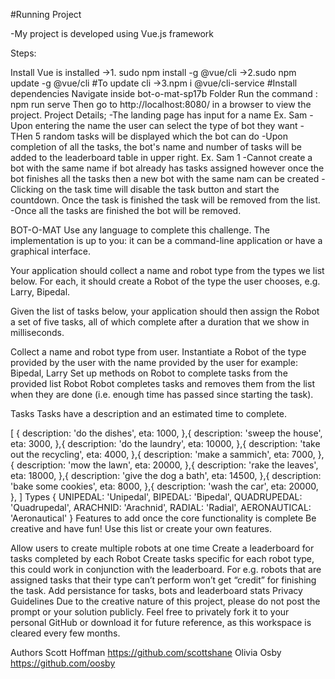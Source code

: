 #Running Project

-My project is developed using Vue.js framework

Steps:

Install Vue is installed ->1. sudo npm install -g @vue/cli ->2.sudo npm update -g @vue/cli #To update cli ->3.npm i @vue/cli-service #Install dependencies
Navigate inside bot-o-mat-sp17b Folder
Run the command : npm run serve
Then go to http://localhost:8080/ in a browser to view the project.
Project Details; -The landing page has input for a name Ex. Sam -Upon entering the name the user can select the type of bot they want -THen 5 random tasks will be displayed which the bot can do -Upon completion of all the tasks, the bot's name and number of tasks will be added to the leaderboard table in upper right. Ex. Sam 1 -Cannot create a bot with the same name if bot already has tasks assigned however once the bot finishes all the tasks then a new bot with the same nam can be created -Clicking on the task time will disable the task button and start the countdown. Once the task is finished the task will be removed from the list. -Once all the tasks are finished the bot will be removed.

BOT-O-MAT
Use any language to complete this challenge. The implementation is up to you: it can be a command-line application or have a graphical interface.

Your application should collect a name and robot type from the types we list below. For each, it should create a Robot of the type the user chooses, e.g. Larry, Bipedal.

Given the list of tasks below, your application should then assign the Robot a set of five tasks, all of which complete after a duration that we show in milliseconds.

Collect a name and robot type from user.
Instantiate a Robot of the type provided by the user with the name provided by the user
for example: Bipedal, Larry
Set up methods on Robot to complete tasks from the provided list
Robot
Robot completes tasks and removes them from the list when they are done (i.e. enough time has passed since starting the task).

Tasks
Tasks have a description and an estimated time to complete.

[
  {
    description: 'do the dishes',
    eta: 1000,
  },{
    description: 'sweep the house',
    eta: 3000,
  },{
    description: 'do the laundry',
    eta: 10000,
  },{
    description: 'take out the recycling',
    eta: 4000,
  },{
    description: 'make a sammich',
    eta: 7000,
  },{
    description: 'mow the lawn',
    eta: 20000,
  },{
    description: 'rake the leaves',
    eta: 18000,
  },{
    description: 'give the dog a bath',
    eta: 14500,
  },{
    description: 'bake some cookies',
    eta: 8000,
  },{
    description: 'wash the car',
    eta: 20000,
  },
]
Types
{ 
  UNIPEDAL: 'Unipedal',
  BIPEDAL: 'Bipedal',
  QUADRUPEDAL: 'Quadrupedal',
  ARACHNID: 'Arachnid',
  RADIAL: 'Radial',
  AERONAUTICAL: 'Aeronautical'
}
Features to add once the core functionality is complete
Be creative and have fun! Use this list or create your own features.

Allow users to create multiple robots at one time
Create a leaderboard for tasks completed by each Robot
Create tasks specific for each robot type, this could work in conjunction with the leaderboard. For e.g. robots that are assigned tasks that their type can’t perform won’t get “credit” for finishing the task.
Add persistance for tasks, bots and leaderboard stats
Privacy Guidelines
Due to the creative nature of this project, please do not post the prompt or your solution publicly. Feel free to privately fork it to your personal GitHub or download it for future reference, as this workspace is cleared every few months.

Authors
Scott Hoffman https://github.com/scottshane
Olivia Osby https://github.com/oosby
